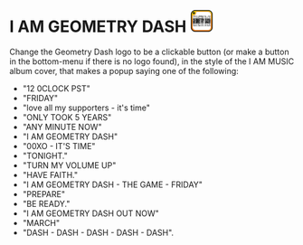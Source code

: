 # I AM GEOMETRY DASH <img src="logo.png" width="40" alt="the mod's logo" />
Change the Geometry Dash logo to be a clickable button (or make a button in the bottom-menu if there is no logo found), in the style of the I AM MUSIC album cover, that makes a popup saying one of the following:
- "12 0CLOCK PST"
- "FRIDAY"
- "love all my supporters - it's time"
- "ONLY TOOK 5 YEARS"
- "ANY MINUTE NOW"
- "I AM GEOMETRY DASH"
- "00XO - IT'S TIME"
- "TONIGHT."
- "TURN MY VOLUME UP"
- "HAVE FAITH."
- "I AM GEOMETRY DASH - THE GAME - FRIDAY"
- "PREPARE"
- "BE READY."
- "I AM GEOMETRY DASH OUT NOW"
- "MARCH"
- "DASH - DASH - DASH - DASH - DASH".